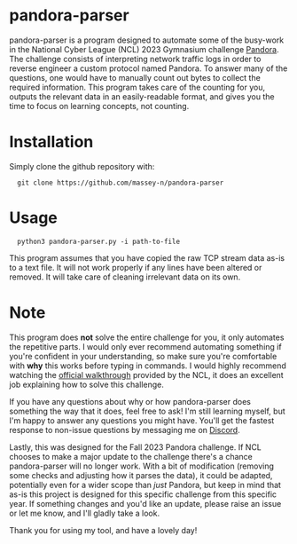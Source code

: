 # pandora-parser

pandora-parser is a program designed to automate some of the busy-work in the National Cyber League (NCL) 2023 Gymnasium challenge [Pandora](https://cyberskyline.com/module/64a82dca2e238f05f404230f/5879108318592673927d3dd6/587952a318592673927d49ed). The challenge consists of interpreting network traffic logs in order to reverse engineer a custom protocol named Pandora. To answer many of the questions, one would have to manually count out bytes to collect the required information. This program takes care of the counting for you, outputs the relevant data in an easily-readable format, and gives you the time to focus on learning concepts, not counting.

# Installation

Simply clone the github repository with:

```
  git clone https://github.com/massey-n/pandora-parser
```

# Usage

```
  python3 pandora-parser.py -i path-to-file
```

This program assumes that you have copied the raw TCP stream data as-is to a text file. It will not work properly if any lines have been altered or removed. It will take care of cleaning irrelevant data on its own.

# Note

This program does **not** solve the entire challenge for you, it only automates the repetitive parts. I would only ever recommend automating something if you're confident in your understanding, so make sure you're comfortable with **why** this works before typing in commands. I would highly recommend watching the [official walkthrough](https://www.youtube.com/watch?v=70grYjg3fuE&t=50s) provided by the NCL, it does an excellent job explaining how to solve this challenge. 

If you have any questions about why or how pandora-parser does something the way that it does, feel free to ask! I'm still learning myself, but I'm happy to answer any questions you might have. You'll get the fastest response to non-issue questions by messaging me on [Discord](https://discordapp.com/users/arkryder).

Lastly, this was designed for the Fall 2023 Pandora challenge. If NCL chooses to make a major update to the challenge there's a chance pandora-parser will no longer work. With a bit of modification (removing some checks and adjusting how it parses the data), it could be adapted, potentially even for a wider scope than *just* Pandora, but keep in mind that as-is this project is designed for this specific challenge from this specific year. If something changes and you'd like an update, please raise an issue or let me know, and I'll gladly take a look.

Thank you for using my tool, and have a lovely day!
